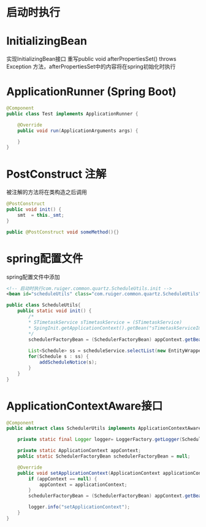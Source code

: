 # 启动时执行

# InitializingBean

实现InitializingBean接口
重写public void afterPropertiesSet() throws Exception 方法，afterPropertiesSet中的内容将在spring初始化时执行

# ApplicationRunner (Spring Boot)

```java
@Component
public class Test implements ApplicationRunner {

    @Override
    public void run(ApplicationArguments args) {

    }
}
```
# PostConstruct 注解

被注解的方法将在类构造之后调用

```java
@PostConstruct
public void init() {
    smt  = this._smt;
}

public @PostConstruct void someMethod(){}
```
# spring配置文件

spring配置文件中添加

```xml
<!-- 启动时执行com.ruiger.common.quartz.ScheduleUtils.init -->
<bean id="scheduleUtils" class="com.ruiger.common.quartz.ScheduleUtils"  init-method="init"  lazy-init="false" />
```



```java
public class ScheduleUtils{
    public static void init() {
        /*
        * STimetaskService sTimetaskService = (STimetaskService)
        * SpingInit.getApplicationContext().getBean("sTimetaskServiceImpl");
        */
        schedulerFactoryBean = (SchedulerFactoryBean) appContext.getBean(SchedulerFactoryBean.class);
        
        List<Schedule> ss = scheduleService.selectList(new EntityWrapper<Schedule>().gt("date", new Date()));
        for(Schedule s : ss) {
            addScheduleNotice(s);
        }
    }
}
```
# ApplicationContextAware接口

```java
@Component
public abstract class SchedulerUtils implements ApplicationContextAware {

    private static final Logger logger= LoggerFactory.getLogger(SchedulerUtils.class);

    private static ApplicationContext appContext;
    public static SchedulerFactoryBean schedulerFactoryBean = null;

    @Override
    public void setApplicationContext(ApplicationContext applicationContext) throws BeansException {
        if (appContext == null) {
            appContext = applicationContext;
        }
        schedulerFactoryBean = (SchedulerFactoryBean) appContext.getBean(SchedulerFactoryBean.class);

        logger.info("setApplicationContext");
    }
}
```